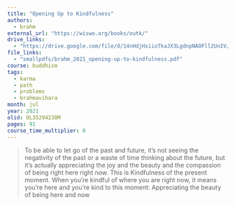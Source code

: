 ```yaml
---
title: "Opening Up to Kindfulness"
authors:
  - brahm
external_url: "https://wiswo.org/books/outk/"
drive_links:
  - "https://drive.google.com/file/d/14nHdjHxiioTkaJX3LgdnpNAOFll2UnIV/view?usp=drivesdk"
file_links:
  - "smallpdfs/brahm_2021_opening-up-to-kindfulness.pdf"
course: buddhism
tags:
  - karma
  - path
  - problems
  - brahmavihara
month: jul
year: 2021
olid: OL35294238M
pages: 91
course_time_multiplier: 0
---
```


> To be able to let go of the past and future, it’s not seeing the negativity of the past or a waste of time thinking about the future, but it’s actually appreciating the joy and the beauty and the compassion of being right here right now. This is Kindfulness of the present moment. When you’re kindful of where you are right now, it means you’re here and you’re kind to this moment: Appreciating the beauty of being here and now
